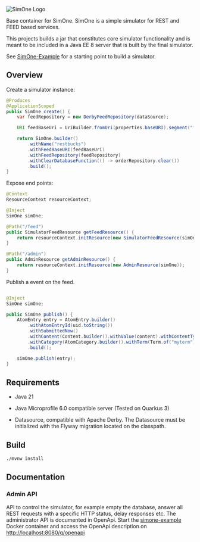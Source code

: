 ![SimOne Logo](/images/logo.png)

Base container for SimOne. SimOne is a simple simulator for REST and FEED based services.

This projects builds a jar that constitutes core simulator functionality and is meant to be included in a Java EE 8 server that is built by the final simulator.

See [SimOne-Example](https://github.com/swedish-council-for-higher-education/simone-example) for a starting point to build a simulator.

## Overview

Create a simulator instance:

```Java
@Produces
@ApplicationScoped
public SimOne create() {
    var feedRepository = new DerbyFeedRepository(dataSource);

    URI feedBaseUri = UriBuilder.fromUri(properties.baseURI).segment("feed").build();

    return SimOne.builder()
        .withName("restbucks")
        .withFeedBaseURI(feedBaseUri)
        .withFeedRepository(feedRepository)
        .withClearDatabaseFunction(() -> orderRepository.clear())
        .build();
}
```
Expose end points:

```Java
@Context
ResourceContext resourceContext;

@Inject
SimOne simOne;

@Path("/feed")
public SimulatorFeedResource getFeedResource() {
    return resourceContext.initResource(new SimulatorFeedResource(simOne));
}

@Path("/admin")
public AdminResource getAdminResource() {
    return resourceContext.initResource(new AdminResource(simOne));
}
```

Publish a event on the feed.

```Java

@Inject
SimOne simOne;

public SimOne publish() {
    AtomEntry entry = AtomEntry.builder()
        .withAtomEntryId(uid.toString())
        .withSubmittedNow()
        .withContent(Content.builder().withValue(content).withContentType(MediaType.APPLICATION_XML).build())
        .withCategory(AtomCategory.builder().withTerm(Term.of("myterm")).withLabel(Label.of("mylabel")).build())
        .build();

    simOne.publish(entry);
}
```

## Requirements

* Java 21

* Java Microprofile 6.0 compatible server (Tested on Quarkus 3)

* Datasource, compatible with Apache Derby. The Datasource must be initialized with the Flyway migration located on the classpath.

## Build

```bash
./mvnw install
```

## Documentation

### Admin API

API to control the simulator, for example empty the database, answer all REST requests with a specific HTTP status, delay responses etc. The administrator API is documented in OpenApi. Start the [simone-example](https://github.com/swedish-council-for-higher-education/simone-example) Docker container and access the OpenApi description on <http://localhost:8080/q/openapi>

